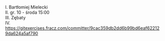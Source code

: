 I. Bartłomiej Mielecki <br />
II. gr. 10 - środa 15:00 <br />
III. Zębaty <br />
IV. https://gitexercises.fracz.com/committer/9cac359db2dd6b99bd6eaf622129da624a5af790
